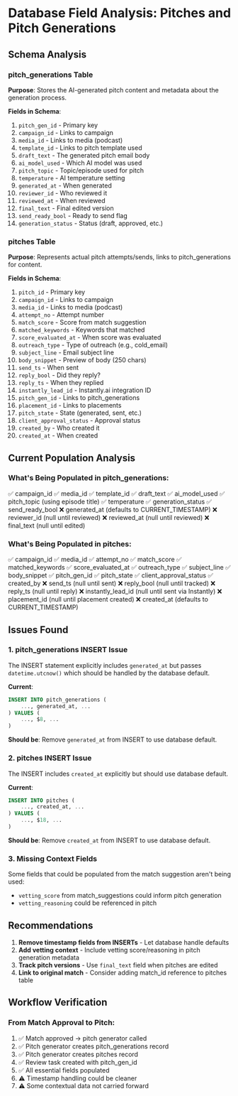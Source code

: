 # Database Field Analysis: Pitches and Pitch Generations

## Schema Analysis

### pitch_generations Table
**Purpose**: Stores the AI-generated pitch content and metadata about the generation process.

**Fields in Schema**:
1. `pitch_gen_id` - Primary key
2. `campaign_id` - Links to campaign
3. `media_id` - Links to media (podcast)
4. `template_id` - Links to pitch template used
5. `draft_text` - The generated pitch email body
6. `ai_model_used` - Which AI model was used
7. `pitch_topic` - Topic/episode used for pitch
8. `temperature` - AI temperature setting
9. `generated_at` - When generated
10. `reviewer_id` - Who reviewed it
11. `reviewed_at` - When reviewed
12. `final_text` - Final edited version
13. `send_ready_bool` - Ready to send flag
14. `generation_status` - Status (draft, approved, etc.)

### pitches Table
**Purpose**: Represents actual pitch attempts/sends, links to pitch_generations for content.

**Fields in Schema**:
1. `pitch_id` - Primary key
2. `campaign_id` - Links to campaign
3. `media_id` - Links to media (podcast)
4. `attempt_no` - Attempt number
5. `match_score` - Score from match suggestion
6. `matched_keywords` - Keywords that matched
7. `score_evaluated_at` - When score was evaluated
8. `outreach_type` - Type of outreach (e.g., cold_email)
9. `subject_line` - Email subject line
10. `body_snippet` - Preview of body (250 chars)
11. `send_ts` - When sent
12. `reply_bool` - Did they reply?
13. `reply_ts` - When they replied
14. `instantly_lead_id` - Instantly.ai integration ID
15. `pitch_gen_id` - Links to pitch_generations
16. `placement_id` - Links to placements
17. `pitch_state` - State (generated, sent, etc.)
18. `client_approval_status` - Approval status
19. `created_by` - Who created it
20. `created_at` - When created

## Current Population Analysis

### What's Being Populated in pitch_generations:
✅ campaign_id
✅ media_id
✅ template_id
✅ draft_text
✅ ai_model_used
✅ pitch_topic (using episode title)
✅ temperature
✅ generation_status
✅ send_ready_bool
❌ generated_at (defaults to CURRENT_TIMESTAMP)
❌ reviewer_id (null until reviewed)
❌ reviewed_at (null until reviewed)
❌ final_text (null until edited)

### What's Being Populated in pitches:
✅ campaign_id
✅ media_id
✅ attempt_no
✅ match_score
✅ matched_keywords
✅ score_evaluated_at
✅ outreach_type
✅ subject_line
✅ body_snippet
✅ pitch_gen_id
✅ pitch_state
✅ client_approval_status
✅ created_by
❌ send_ts (null until sent)
❌ reply_bool (null until tracked)
❌ reply_ts (null until reply)
❌ instantly_lead_id (null until sent via Instantly)
❌ placement_id (null until placement created)
❌ created_at (defaults to CURRENT_TIMESTAMP)

## Issues Found

### 1. pitch_generations INSERT Issue
The INSERT statement explicitly includes `generated_at` but passes `datetime.utcnow()` which should be handled by the database default.

**Current**:
```sql
INSERT INTO pitch_generations (
    ..., generated_at, ...
) VALUES (
    ..., $8, ...
)
```

**Should be**: Remove `generated_at` from INSERT to use database default.

### 2. pitches INSERT Issue  
The INSERT includes `created_at` explicitly but should use database default.

**Current**:
```sql
INSERT INTO pitches (
    ..., created_at, ...
) VALUES (
    ..., $18, ...
)
```

**Should be**: Remove `created_at` from INSERT to use database default.

### 3. Missing Context Fields
Some fields that could be populated from the match suggestion aren't being used:
- `vetting_score` from match_suggestions could inform pitch generation
- `vetting_reasoning` could be referenced in pitch

## Recommendations

1. **Remove timestamp fields from INSERTs** - Let database handle defaults
2. **Add vetting context** - Include vetting score/reasoning in pitch generation metadata
3. **Track pitch versions** - Use `final_text` field when pitches are edited
4. **Link to original match** - Consider adding match_id reference to pitches table

## Workflow Verification

### From Match Approval to Pitch:
1. ✅ Match approved → pitch generator called
2. ✅ Pitch generator creates pitch_generations record
3. ✅ Pitch generator creates pitches record
4. ✅ Review task created with pitch_gen_id
5. ✅ All essential fields populated
6. ⚠️ Timestamp handling could be cleaner
7. ⚠️ Some contextual data not carried forward